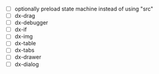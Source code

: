 - [ ] optionally preload state machine instead of using "src"
- [ ] dx-drag
- [ ] dx-debugger
- [ ] dx-if
- [ ] dx-img
- [ ] dx-table
- [ ] dx-tabs
- [ ] dx-drawer
- [ ] dx-dialog